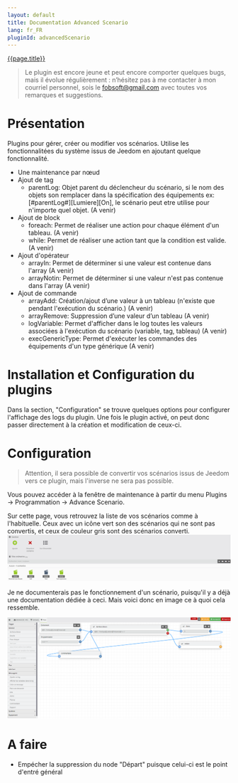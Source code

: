 ```yaml
---
layout: default
title: Documentation Advanced Scenario
lang: fr_FR
pluginId: advancedScenario
---
```


<div id="title">
<a href="../../../{{site.baseurl}}/{{page.pluginId}}/{{page.lang}}">{{page.title}}</a>
</div>

> Le plugin est encore jeune et peut encore comporter quelques bugs, mais il évolue régulièrement : n’hésitez pas à me contacter à mon courriel personnel, sois le fobsoft@gmail.com avec toutes vos remarques et suggestions.

# Présentation
Plugins pour gérer, créer ou modifier vos scénarios. Utilise les fonctionnalitées du système issus de Jeedom en ajoutant quelque fonctionnalité.
* Une maintenance par nœud
* Ajout de tag
  * parentLog: Objet parent du déclencheur du scénario, si le nom des objets son remplacer dans la spécification des équipements ex: [#parentLog#][Lumiere][On], le scénario peut etre utilise pour n'importe quel objet. (A venir)
* Ajout de block
  * foreach: Permet de réaliser une action pour chaque élément d'un tableau. (A venir)
  * while: Permet de réaliser une action tant que la condition est valide. (A venir)
* Ajout d'opérateur
  * arrayIn: Permet de déterminer si une valeur est contenue dans l'array (A venir)
  * arrayNotin: Permet de déterminer si une valeur n'est pas contenue dans l'array (A venir)
* Ajout de commande
  * arrayAdd: Création/ajout d’une valeur à un tableau (n'existe que pendant l'exécution du scénario.) (A venir)
  * arrayRemove: Suppression d’une valeur d’un tableau (A venir)
  * logVariable: Permet d'afficher dans le log toutes les valeurs associées à l'exécution du scénario (variable, tag, tableau) (A venir)
  * execGenericType: Permet d'exécuter les commandes des équipements d'un type générique (A venir)

# Installation et Configuration du plugins
Dans la section, "Configuration" se trouve quelques options pour configurer l'affichage des logs du plugin.
Une fois le plugin activé, on peut donc passer directement à la création et modification de ceux-ci.

# Configuration
> Attention, il sera possible de convertir vos scénarios issus de Jeedom vers ce plugin, mais l'inverse ne sera pas possible.

Vous pouvez accéder à la fenêtre de maintenance à partir du menu Plugins → Programmation → Advance Scenario.

Sur cette page, vous retrouvez la liste de vos scénarios comme à l'habituelle. Ceux avec un icône vert son des scénarios qui ne sont pas convertis, et ceux de couleur gris sont des scénarios converti.
![Config1](../images/Config1.png)



Je ne documenterais pas le fonctionnement d'un scénario, puisqu'il y a déjà une documentation dédiée à ceci. Mais voici donc en image ce à quoi cela ressemble.

![Flow1](../images/Flow1.png)

# A faire
* Empécher la suppression du node "Départ" puisque celui-ci est le point d'entré général

